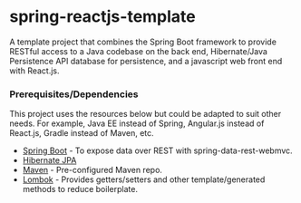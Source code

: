 # spring-reactjs-template

A template project that combines the Spring Boot framework to provide RESTful access to a Java codebase on the back end, Hibernate/Java Persistence API database for persistence, and a javascript web front end with React.js. 

### Prerequisites/Dependencies

This project uses the resources below but could be adapted to suit other needs. For example, Java EE instead of Spring, Angular.js instead of React.js, Gradle instead of Maven, etc. 

* [Spring Boot](https://projects.spring.io/spring-framework/#quick-start) - To expose data over REST with spring-data-rest-webmvc. 
* [Hibernate JPA](http://hibernate.org/orm/)
* [Maven](https://maven.apache.org/) - Pre-configured Maven repo. 
* [Lombok](https://projectlombok.org/) - Provides getters/setters and other template/generated methods to reduce boilerplate. 
